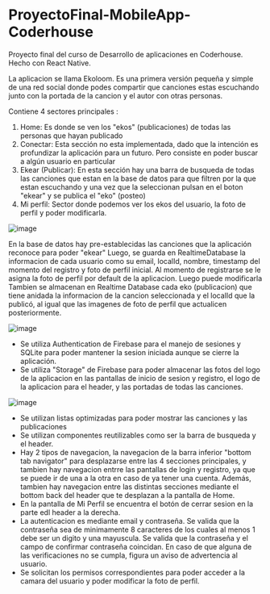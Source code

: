 # ProyectoFinal-MobileApp-Coderhouse
Proyecto final del curso de Desarrollo de aplicaciones en Coderhouse. Hecho con React Native.

La aplicacion se llama Ekoloom.
Es una primera versión pequeña y simple de una red social donde podes compartir que canciones estas escuchando junto con la portada de la cancion y el autor con otras personas.

Contiene 4 sectores principales :
1) Home: Es donde se ven los "ekos" (publicaciones) de todas las personas que hayan publicado
2) Conectar: Esta sección no esta implementada, dado que la intención es profundizar la aplicación para un futuro. Pero consiste en poder buscar a algún usuario en particular
3) Ekear (Publicar): En esta sección hay una barra de busqueda de todas las canciones que estan en la base de datos para que filtren por la que estan escuchando y una vez que la seleccionan pulsan en el boton "ekear" y se publica el "eko" (posteo)
4) Mi perfil: Sector donde podemos ver los ekos del usuario, la foto de perfil y poder modificarla.

![image](https://github.com/katerinacejas/ProyectoFinal-MobileApp-Coderhouse/assets/142285332/042b0753-8f19-4575-94cc-3cce8b858eb9)

En la base de datos hay pre-establecidas las canciones que la aplicación reconoce para poder "ekear"
Luego, se guarda en RealtimeDatabase la informacion de cada usuario como su email, localId, nombre, timestamp del momento del registro y foto de perfil inicial. Al momento de registrarse se le asigna la foto de perfil por default de la aplicacion. Luego puede modificarla
Tambien se almacenan en Realtime Database cada eko (publicacion) que tiene anidada la informacion de la cancion seleccionada y el localId que la publicó, al igual que las imagenes de foto de perfil que actualicen posteriormente.

![image](https://github.com/katerinacejas/ProyectoFinal-MobileApp-Coderhouse/assets/142285332/02cb31c4-efb5-4689-a716-c730a5d1b333)

* Se utiliza Authentication de Firebase para el manejo de sesiones y SQLite para poder mantener la sesion iniciada aunque se cierre la aplicación. 
* Se utiliza "Storage" de Firebase para poder almacenar las fotos del logo de la aplicacion en las pantallas de inicio de sesion y registro, el logo de la aplicacion para el header, y las portadas de todas las canciones.

 ![image](https://github.com/katerinacejas/ProyectoFinal-MobileApp-Coderhouse/assets/142285332/bb118fad-66c4-47bf-b912-9248da48698b)


* Se utilizan listas optimizadas para poder mostrar las canciones y las publicaciones
* Se utilizan componentes reutilizables como ser la barra de busqueda y el header.
* Hay 2 tipos de navegacion, la navegacion de la barra inferior "bottom tab navigator" para desplazarse entre las 4 secciones principales, y tambien hay navegacion entrre las pantallas de login y registro, ya que se puede ir de una a la otra en caso de ya tener una cuenta. Además, tambien hay navegacion entre las distintas secciones mediante el bottom back del header que te desplazan a la pantalla de Home.
* En la pantalla de Mi Perfil se encuentra el botón de cerrar sesion en la parte edl header a la derecha.
* La autenticacion es mediante email y contraseña. Se valida que la contraseña sea de minimamente 8 caracteres de los cuales al menos 1 debe ser un digito y una mayuscula. Se valida que la contraseña y el campo de confirmar contraseña coincidan. En caso de que alguna de las verificaciones no se cumpla, figura un aviso de advertencia al usuario.
* Se solicitan los permisos correspondientes para poder acceder a la camara del usuario y poder modificar la foto de perfil.

